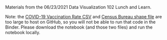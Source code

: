 Materials from the 06/23/2021 Data Visualization 102 Lunch and Learn.

Note: the [COVID-19 Vaccination Rate CSV](https://healthdata.gov/dataset/COVID-19-Vaccinations-in-the-United-States-County/ipdn-uaih) and [Census Bureau shape file](https://www2.census.gov/geo/tiger/TIGER2020/COUNTY/) are too large to host on GitHub, so you will not be able to run that code in the Binder. Please download the notebook (and those two files) and run the notebook locally.
